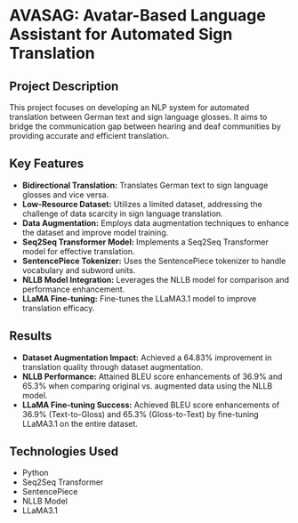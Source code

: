 # AVASAG: Avatar-Based Language Assistant for Automated Sign Translation

## Project Description

This project focuses on developing an NLP system for automated translation between German text and sign language glosses. It aims to bridge the communication gap between hearing and deaf communities by providing accurate and efficient translation.

## Key Features

* **Bidirectional Translation:** Translates German text to sign language glosses and vice versa.
* **Low-Resource Dataset:** Utilizes a limited dataset, addressing the challenge of data scarcity in sign language translation.
* **Data Augmentation:** Employs data augmentation techniques to enhance the dataset and improve model training.
* **Seq2Seq Transformer Model:** Implements a Seq2Seq Transformer model for effective translation.
* **SentencePiece Tokenizer:** Uses the SentencePiece tokenizer to handle vocabulary and subword units.
* **NLLB Model Integration:** Leverages the NLLB model for comparison and performance enhancement.
* **LLaMA Fine-tuning:** Fine-tunes the LLaMA3.1 model to improve translation efficacy.

## Results

* **Dataset Augmentation Impact:** Achieved a 64.83% improvement in translation quality through dataset augmentation.
* **NLLB Performance:** Attained BLEU score enhancements of 36.9% and 65.3% when comparing original vs. augmented data using the NLLB model.
* **LLaMA Fine-tuning Success:** Achieved BLEU score enhancements of 36.9% (Text-to-Gloss) and 65.3% (Gloss-to-Text) by fine-tuning LLaMA3.1 on the entire dataset.

## Technologies Used

* Python
* Seq2Seq Transformer
* SentencePiece
* NLLB Model
* LLaMA3.1
